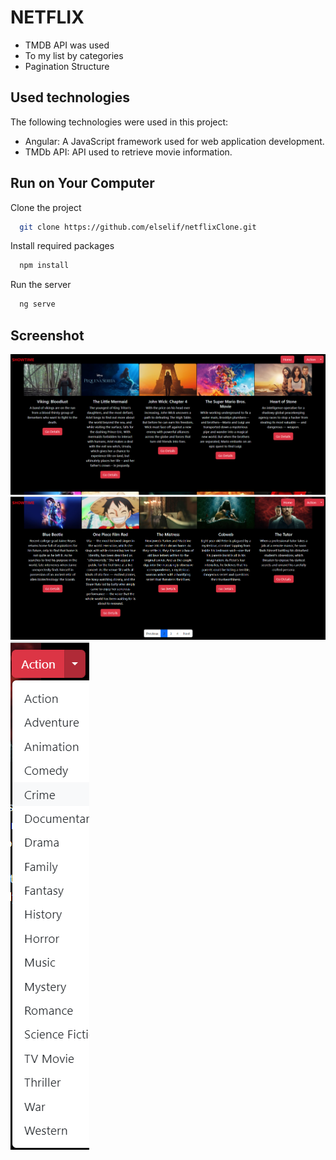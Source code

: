 
# NETFLIX


- TMDB API was used
- To my list by categories
- Pagination Structure

## Used technologies
The following technologies were used in this project:

- Angular: A JavaScript framework used for web application development.
- TMDb API: API used to retrieve movie information.

## Run on Your Computer

Clone the project

```bash
  git clone https://github.com/elselif/netflixClone.git
```


Install required packages

```bash
  npm install
```

Run the server

```bash
  ng serve
```

  ## Screenshot

  ![](netflix.PNG)
  ![](netflix-2.PNG)
  ![](netflix-3.PNG)
